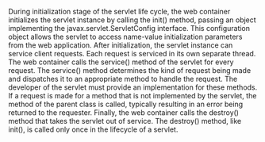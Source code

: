 During initialization stage of the servlet life cycle, the web container initializes the servlet instance by calling the init() method, passing an object implementing the javax.servlet.ServletConfig interface. This configuration object allows the servlet to access name-value initialization parameters from the web application.
After initialization, the servlet instance can service client requests. Each request is serviced in its own separate thread. The web container calls the service() method of the servlet for every request. The service() method determines the kind of request being made and dispatches it to an appropriate method to handle the request. The developer of the servlet must provide an implementation for these methods. If a request is made for a method that is not implemented by the servlet, the method of the parent class is called, typically resulting in an error being returned to the requester.
Finally, the web container calls the destroy() method that takes the servlet out of service. The destroy() method, like init(), is called only once in the lifecycle of a servlet.

